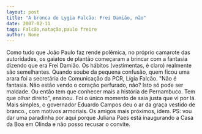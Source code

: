 ```yaml
---
layout: post
title: "A bronca de Lygia Falcão: Frei Damião, não"
date: 2007-02-11
tags: Falcão,natação,paulo freire
author: None
---
```


Como tudo que João Paulo faz rende polêmica, no próprio camarote das autoridades, os gaiatos de plantão começaram a brincar com a fantasia dizendo que era Frei Damião.
Os hábitos (vestimentas, é claro) realmente são semelhantes.
Quando soube da pequena confusão, quem ficou uma arara foi a secretária de Comunicação da PCR, Lígia Falcão.
\"Não é fantasia. Não estão vendo o coração perfurado, não? Isto só pode ser maldade. Ou então tem que conhecer mais a história de Pernambuco. Tem que olhar direito\", ensinou.
Foi o único momento de saia justa que vi por lá.
Mais simples, o governador Eduardo Campos deu o ar da graça vestido de branco., com motivos armoriais. Os amigos mais próximos, idem.
PS: vou dar uma paradinha por aqui porque Juliana Paes está inaugurando a Casa da Boa em Olinda e não posso recusar o convite. 
